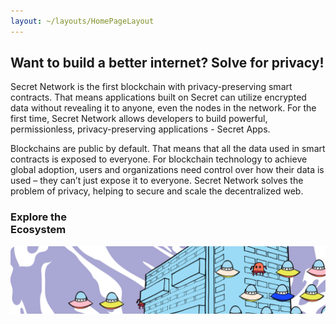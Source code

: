 ```yaml
---
layout: ~/layouts/HomePageLayout
---
```


<slim-column>

## Want to build a better internet? Solve for privacy!

Secret Network is the first blockchain with privacy-preserving smart contracts. That means applications built on Secret can utilize encrypted data without revealing it to anyone, even the nodes in the network. For the first time, Secret Network allows developers to build powerful, permissionless, privacy-preserving applications - Secret Apps.

Blockchains are public by default. That means that all the data used in smart contracts is exposed to everyone. For blockchain technology to achieve global adoption, users and organizations need control over how their data is used – they can’t just expose it to everyone. Secret Network solves the problem of privacy, helping to secure and scale the decentralized web.

</slim-column>

<triplet-columns>

<template v-slot:left>

<home-card to="/about/about-secret-network" vertical>

### **Learn about**<br>Secret Network

<separator small />

![Community](./img/home-card/learn-about-secret-network.png)

</home-card>

</template>

<template v-slot:middle>

<home-card to="/community" vertical>

### **Join**<br>Our Community

<separator small />

![Secret App](./img/home-card/join-our-community.png)

</home-card>

</template>

<template v-slot:right>

<home-card to="/developers" vertical>

### **Build your own**<br>Secret App

<separator small />

![Node Operator](./img/home-card/build-your-own-secret-app.png)

</home-card>

</template>

</triplet-columns>

<single-column class="ecosystem">

<home-card to="/ecosystem/overview" horizontal>

### **Explore the**<br>Ecosystem

<separator small />

![Node Operator](./img/home-card/explore-the-ecosystem.png)

</home-card>

</single-column>

<announcement>

<template v-slot:content-left>

#### Announcement

### SecretSwap is LIVE!


Secret #DeFi is here. Now you can trade secret tokens with frontrunning resistance, improved privacy protections, and low cost. Start using SecretSwap now and stay tuned for more info on next step, a native governance token for Secret DeFi, and more rewards.

<next-button class="turquoise" tag="Read more" to="/blog/secretswap-is-live-on-mainnet">

</next-button>
<next-button class="turquoise" tag="Try It Out!" to="https://bridge.scrt.network/swap#Swap">

</next-button>

</template>

<template v-slot:content-right>

![](./img/announcement/secretswap.jpg)

</template>

</announcement>

<twin-columns class="latest-posts">

<template v-slot:left>

### Latest Blog Posts

Read, watch and absorb the secrets that we publish in<br/>our official blog.

</template>

<template v-slot:right>

<next-button tag="Unveil more secrets" to="/blog">

</next-button>

</template>

</twin-columns>

<single-column>

<latest-posts class="latest-blog-cards"></latest-posts>

</single-column>

<small-announcement>

<template v-slot:content>

#### Announcement

### SCRT 2020: Our Secret Vision for<br>Universal Finance

Learn about some of the critical applications being built on Secret Network - and how you can get involved. Help us drive adoption of decentralized finance with security, privacy, and fairness!

<next-button class="turquoise" tag="Read more" to="/blog/secret-2020-defi/">

</next-button>

</template>

</small-announcement>

<twin-columns class="latest-media-articles">

<template v-slot:left>

## Latest Media

</template>

<template v-slot:right>

<next-button tag="View all media" to="/media">

</next-button>

</template>

</twin-columns>

<single-column>

<template>

<grid columns="3">

<media-card tag="podcast" title="Private Smart Contracts: Anthony Pompliano" src="media-card/image1.png" to="https://www.youtube.com/watch?v=Kx9hb3U7pfs" cta="Watch Now"></media-card>

<media-card tag="podcast" title="Secret Network on The Defiant Podcast" src="media-card/image2.png" to="https://anchor.fm/thedefiant/episodes/Privacy-Might-be-the-Only-Thing-Left-That-Makes-Web-3-0-a-Viable-Alternative-Tor-Bair-of-Secret-Foundation-el9n52" cta="Listen Now"></media-card>

<media-card tag="video" title="zkp-privacy Summit: Secret Contracts" src="media-card/privacysummit.png" to="https://www.crowdcast.io/e/zkp-privacy-summit/5" cta="Watch Now"></media-card>

</grid>

</template>

</single-column>

<style lang="scss">
.ecosystem {
  @include respond-to("large and up") {
    padding-top: 0;
    padding-bottom: 89px;
  }
}
.simple-section {
  text-align: center;
}
.latest-blog-cards {
  padding-bottom: $gutter-xxxlarge;
}
.latest-posts, .latest-media-articles {
  align-items: end;
  padding-top: $gutter-xxxlarge;
  padding-bottom: 0;
  .twins-column {
    &--end {
      text-align: right;
      @include respond-to("medium and down") {
        text-align: left;
      }
    }
    p {
      margin: 0;
    }
    .next-button {
      margin: 0;
    }
    
    
  }
  @include respond-to("medium and down") {
    grid-template-columns: 100%;
    grid-template-rows: auto;
    grid-row-gap: rem(16px);
  }
}
</style>

